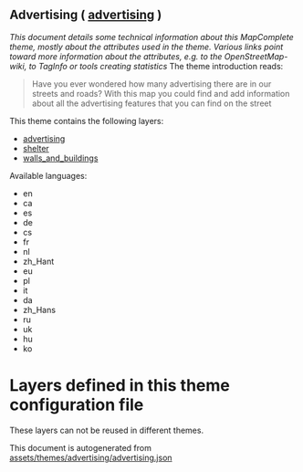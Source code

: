 [//]: # (WARNING: this file is automatically generated. Please find the sources at the bottom and edit those sources)

## Advertising ( [advertising](https://mapcomplete.org/advertising) )
_This document details some technical information about this MapComplete theme, mostly about the attributes used in the theme. Various links point toward more information about the attributes, e.g. to the OpenStreetMap-wiki, to TagInfo or tools creating statistics_
The theme introduction reads:

> Have you ever wondered how many advertising there are in our streets and roads? With this map you could find and add information about all the advertising features that you can find on the street

This theme contains the following layers:

 - [advertising](../Layers/advertising.md)
 - [shelter](../Layers/shelter.md)
 - [walls_and_buildings](../Layers/walls_and_buildings.md)

Available languages:

 - en
 - ca
 - es
 - de
 - cs
 - fr
 - nl
 - zh_Hant
 - eu
 - pl
 - it
 - da
 - zh_Hans
 - ru
 - uk
 - hu
 - ko

# Layers defined in this theme configuration file
These layers can not be reused in different themes.


This document is autogenerated from [assets/themes/advertising/advertising.json](https://source.mapcomplete.org/MapComplete/MapComplete/src/branch/develop/assets/themes/advertising/advertising.json)

